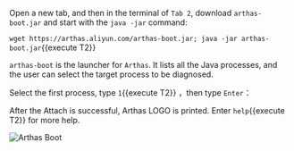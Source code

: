 Open a new tab, and then in the terminal of `Tab 2`, download `arthas-boot.jar` and start with the `java -jar` command:

`wget https://arthas.aliyun.com/arthas-boot.jar; java -jar arthas-boot.jar`{{execute T2}}

`arthas-boot` is the launcher for `Arthas`. It lists all the Java processes, and the user can select the target process to be diagnosed.

Select the first process, type `1`{{execute T2}} ，then type `Enter`：

After the Attach is successful, Arthas LOGO is printed. Enter `help`{{execute T2}} for more help.

![Arthas Boot](../../assets/arthas-boot.png)
